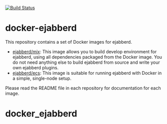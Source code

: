 
[![Build Status](https://travis-ci.org/processone/docker-ejabberd.svg)](https://travis-ci.org/processone/docker-ejabberd)

# docker-ejabberd

This repository contains a set of Docker images for ejabberd.

- [ejabberd/mix](https://hub.docker.com/r/ejabberd/mix/): This image allows you to build develop
  environment for ejabberd, using all dependencies packaged from the Docker image. You do not
  need anything else to build ejabberd from source and write your own ejabberd plugins.
- [ejabberd/ecs](https://hub.docker.com/r/ejabberd/ecs/): This image is suitable for running
  ejabberd with Docker in a simple, single-node setup.

Please read the README file in each repository for documentation for each image.
# docker_ejabberd
